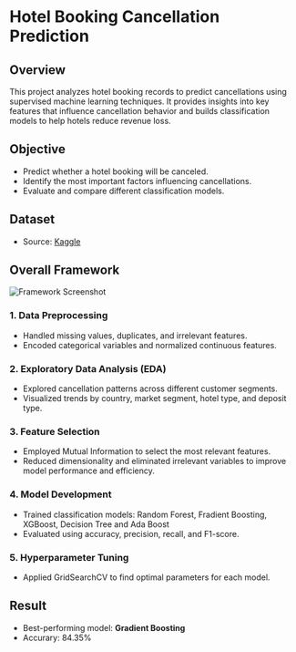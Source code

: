 # Hotel Booking Cancellation Prediction
## Overview
This project analyzes hotel booking records to predict cancellations using supervised machine learning techniques. It provides insights into key features that influence cancellation behavior and builds classification models to help hotels reduce revenue loss.

## Objective 
- Predict whether a hotel booking will be canceled.
- Identify the most important factors influencing cancellations.
- Evaluate and compare different classification models.

## Dataset 
- Source: [Kaggle](https://www.kaggle.com/datasets/youssefaboelwafa/hotel-booking-cancellation-prediction)

## Overall Framework
![Framework Screenshot](https://github.com/user-attachments/assets/6b4f2727-bd7c-4233-ba32-39daa19ddd18)
### 1. Data Preprocessing
- Handled missing values, duplicates, and irrelevant features.
- Encoded categorical variables and normalized continuous features.

### 2. Exploratory Data Analysis (EDA)
- Explored cancellation patterns across different customer segments.
- Visualized trends by country, market segment, hotel type, and deposit type.

### 3. Feature Selection
- Employed Mutual Information to select the most relevant features.
- Reduced dimensionality and eliminated irrelevant variables to improve model performance and efficiency.

### 4. Model Development
- Trained classification models: Random Forest, Fradient Boosting, XGBoost, Decision Tree and Ada Boost
- Evaluated using accuracy, precision, recall, and F1-score.

### 5. Hyperparameter Tuning
- Applied GridSearchCV to find optimal parameters for each model.

## Result
- Best-performing model: **Gradient Boosting**
- Accurary: 84.35%
